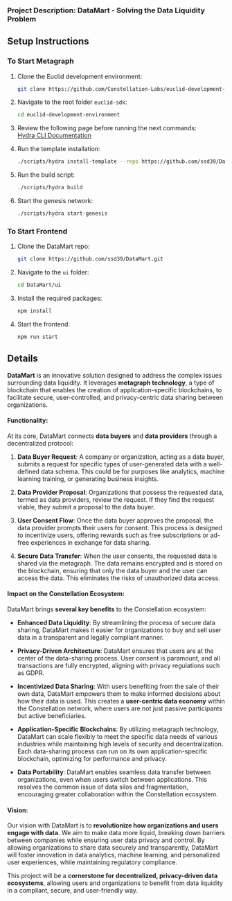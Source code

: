 ### Project Description: DataMart - Solving the Data Liquidity Problem

## Setup Instructions

### To Start Metagraph

1. Clone the Euclid development environment:
   ```bash
   git clone https://github.com/Constellation-Labs/euclid-development-environment.git
   ```

2. Navigate to the root folder `euclid-sdk`:
   ```bash
   cd euclid-development-environment
   ```
   
3. Review the following page before running the next commands:  
   [Hydra CLI Documentation](https://docs.constellationnetwork.io/sdk/elements/hydra-cli)

4. Run the template installation:
   ```bash
   ./scripts/hydra install-template --repo https://github.com/ssd39/DataMart.git --path ./ datamart-metagraph
   ```

5. Run the build script:
   ```bash
   ./scripts/hydra build
   ```

6. Start the genesis network:
   ```bash
   ./scripts/hydra start-genesis
   ```

### To Start Frontend

1. Clone the DataMart repo:
   ```bash
   git clone https://github.com/ssd39/DataMart.git
   ```

2. Navigate to the `ui` folder:
   ```bash
   cd DataMart/ui
   ```

3. Install the required packages:
   ```bash
   npm install
   ```

4. Start the frontend:
   ```bash
   npm run start
   ```


## Details

**DataMart** is an innovative solution designed to address the complex issues surrounding data liquidity. It leverages **metagraph technology**, a type of blockchain that enables the creation of application-specific blockchains, to facilitate secure, user-controlled, and privacy-centric data sharing between organizations. 

#### Functionality:
At its core, DataMart connects **data buyers** and **data providers** through a decentralized protocol:

1. **Data Buyer Request**: A company or organization, acting as a data buyer, submits a request for specific types of user-generated data with a well-defined data schema. This could be for purposes like analytics, machine learning training, or generating business insights.
   
2. **Data Provider Proposal**: Organizations that possess the requested data, termed as data providers, review the request. If they find the request viable, they submit a proposal to the data buyer.

3. **User Consent Flow**: Once the data buyer approves the proposal, the data provider prompts their users for consent. This process is designed to incentivize users, offering rewards such as free subscriptions or ad-free experiences in exchange for data sharing.

4. **Secure Data Transfer**: When the user consents, the requested data is shared via the metagraph. The data remains encrypted and is stored on the blockchain, ensuring that only the data buyer and the user can access the data. This eliminates the risks of unauthorized data access.

#### Impact on the Constellation Ecosystem:
DataMart brings **several key benefits** to the Constellation ecosystem:

- **Enhanced Data Liquidity**: By streamlining the process of secure data sharing, DataMart makes it easier for organizations to buy and sell user data in a transparent and legally compliant manner.
  
- **Privacy-Driven Architecture**: DataMart ensures that users are at the center of the data-sharing process. User consent is paramount, and all transactions are fully encrypted, aligning with privacy regulations such as GDPR.

- **Incentivized Data Sharing**: With users benefiting from the sale of their own data, DataMart empowers them to make informed decisions about how their data is used. This creates a **user-centric data economy** within the Constellation network, where users are not just passive participants but active beneficiaries.

- **Application-Specific Blockchains**: By utilizing metagraph technology, DataMart can scale flexibly to meet the specific data needs of various industries while maintaining high levels of security and decentralization. Each data-sharing process can run on its own application-specific blockchain, optimizing for performance and privacy.

- **Data Portability**: DataMart enables seamless data transfer between organizations, even when users switch between applications. This resolves the common issue of data silos and fragmentation, encouraging greater collaboration within the Constellation ecosystem.

#### Vision:
Our vision with DataMart is to **revolutionize how organizations and users engage with data**. We aim to make data more liquid, breaking down barriers between companies while ensuring user data privacy and control. By allowing organizations to share data securely and transparently, DataMart will foster innovation in data analytics, machine learning, and personalized user experiences, while maintaining regulatory compliance.

This project will be a **cornerstone for decentralized, privacy-driven data ecosystems**, allowing users and organizations to benefit from data liquidity in a compliant, secure, and user-friendly way.

